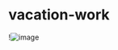 # vacation-work
!![image](https://user-images.githubusercontent.com/106043830/177698619-16aab741-ed31-43fb-9775-5ceff6ff13fe.png)
